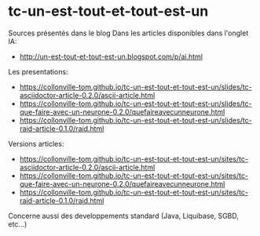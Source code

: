 # tc-un-est-tout-et-tout-est-un
Sources présentés dans le blog
Dans les articles disponibles dans l'onglet IA:

* http://un-est-tout-et-tout-est-un.blogspot.com/p/ai.html

Les presentations:

* https://collonville-tom.github.io/tc-un-est-tout-et-tout-est-un/slides/tc-asciidoctor-article-0.2.0/ascii-article.html
* https://collonville-tom.github.io/tc-un-est-tout-et-tout-est-un/slides/tc-que-faire-avec-un-neurone-0.2.0/quefaireavecunneurone.html
* https://collonville-tom.github.io/tc-un-est-tout-et-tout-est-un/slides/tc-raid-article-0.1.0/raid.html

Versions articles:

* https://collonville-tom.github.io/tc-un-est-tout-et-tout-est-un/sites/tc-asciidoctor-article-0.2.0/ascii-article.html
* https://collonville-tom.github.io/tc-un-est-tout-et-tout-est-un/sites/tc-que-faire-avec-un-neurone-0.2.0/quefaireavecunneurone.html
* https://collonville-tom.github.io/tc-un-est-tout-et-tout-est-un/sites/tc-raid-article-0.1.0/raid.html

Concerne aussi des developpements standard (Java, Liquibase, SGBD, etc...)
